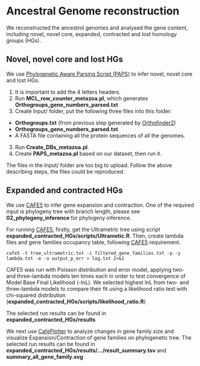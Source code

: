 # Ancestral Genome reconstruction

We reconstructed the ancestrol genomes and analysed the gene content, including novel, novel core, expanded, contracted and lost homology groups (HGs).

## Novel, novel core and lost HGs

We use [Phylogenetic Aware Parsing Script (PAPS)](https://github.com/PapsLab/Phylogenetic_Aware_Parsing_Script) to infer novel, novel core and lost HGs.

1) It is important to add the 4 letters headers.
2) Run **MCL_row_counter_metazoa.pl**, which generates **Orthogroups_gene_numbers_parsed.txt**
3) Create Input/ folder, put the following three files into this folder:
-  **Orthogroups.txt** (from previous step generated by [Orthofinder2](https://github.com/davidemms/OrthoFinder))
-  **Orthogroups_gene_numbers_parsed.txt**
- A FASTA file containing all the protein sequences of all the genomes.
3) Run **Create_DBs_metazoa.pl**. 
4) Create **PAPS_metazoa.pl** based on our dataset, then run it.

The files in the Input/ folder are too big to upload. Follow the above describing steps, the files could be reproduced.

## Expanded and contracted HGs

We use [CAFE5](https://github.com/hahnlab/CAFE5) to infer gene expansion and contraction. One of the required input is phylogeny tree with branch length, please see **02_phylogeny_inference** for phylogeny inference.

For running [CAFE5](https://github.com/hahnlab/CAFE5), firstly, get the Ultrametric tree using script **expanded_contracted_HGs/scripts/Ultrametic.R**. Then, create lambda files and gene families occupancy table, following [CAFE5](https://github.com/hahnlab/CAFE5) requirement.

`cafe5 -t tree_ultrametric.txt -i filtered_gene_families.txt -p -y lambda.txt -e -o output_p_err > log.txt 2>&1`

CAFE5 was run with Poisson distribution and error model, applying two- and three-lambda models ten times each in order to test convergence of Model Base Final Likelihood (-lnL). We selected highest lnL from two- and three-lambda models to compare their fit using a likelihood ratio test with chi-squared distribution (**expanded_contracted_HGs/scripts/likelihood_ratio.R**)

The selected run results can be found in **expanded_contracted_HGs/results**

We next use [CafePlotter](https://github.com/moshi4/CafePlotter) to analyze changes in gene family size and visualize Expansion/Contraction of gene families on phylogenetic tree. The selected run results can be found in **expanded_contracted_HGs/results/.../result_summary.tsv** and **summary_all_gene_family.svg**